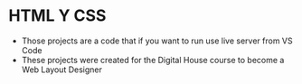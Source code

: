# HTML Y CSS

 - Those projects are a code that if you want to run use live server from VS Code
 - These projects were created for the Digital House course to become a Web Layout Designer
